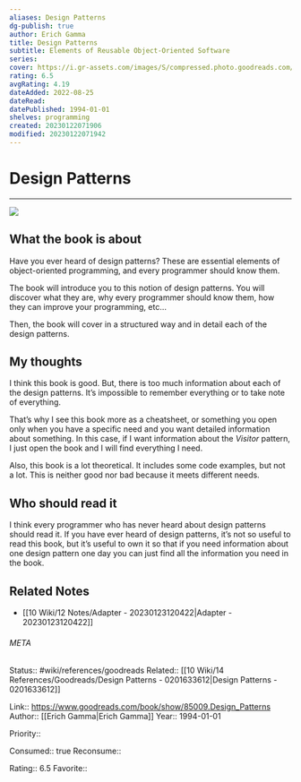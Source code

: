 ```yaml
---
aliases: Design Patterns
dg-publish: true
author: Erich Gamma
title: Design Patterns
subtitle: Elements of Reusable Object-Oriented Software
series: 
cover: https://i.gr-assets.com/images/S/compressed.photo.goodreads.com/books/1348027904l/85009.jpg
rating: 6.5
avgRating: 4.19
dateAdded: 2022-08-25
dateRead: 
datePublished: 1994-01-01
shelves: programming
created: 20230122071906
modified: 20230122071942
---
```

# Design Patterns
---
![](https://i.gr-assets.com/images/S/compressed.photo.goodreads.com/books/1348027904l/85009.jpg)


## What the book is about

Have you ever heard of design patterns? These are essential elements of object-oriented programming, and every programmer should know them.

The book will introduce you to this notion of design patterns. You will discover what they are, why every programmer should know them, how they can improve your programming, etc…

Then, the book will cover in a structured way and in detail each of the design patterns.

## My thoughts

I think this book is good. But, there is too much information about each of the design patterns. It’s impossible to remember everything or to take note of everything.

That’s why I see this book more as a cheatsheet, or something you open only when you have a specific need and you want detailed information about something. In this case, if I want information about the _Visitor_ pattern, I just open the book and I will find everything I need.

Also, this book is a lot theoretical. It includes some code examples, but not a lot. This is neither good nor bad because it meets different needs.

## Who should read it

I think every programmer who has never heard about design patterns should read it. If you have ever heard of design patterns, it’s not so useful to read this book, but it’s useful to own it so that if you need information about one design pattern one day you can just find all the information you need in the book.


## Related Notes
- [[10 Wiki/12 Notes/Adapter - 20230123120422\|Adapter - 20230123120422]]




###### META
Status:: #wiki/references/goodreads
Related:: [[10 Wiki/14 References/Goodreads/Design Patterns - 0201633612\|Design Patterns - 0201633612]]

Link:: https://www.goodreads.com/book/show/85009.Design_Patterns
Author:: [[Erich Gamma\|Erich Gamma]]
Year:: 1994-01-01

Priority:: 

Consumed:: true
Reconsume:: 

Rating:: 6.5
Favorite:: 

